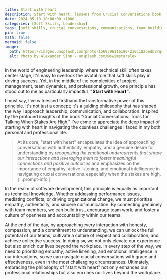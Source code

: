 ```yaml
---
title: Start with heart
description: Start with heart, lessons from Crucial Conversations book
date: 2024-05-10 18:00:00 +1000
categories: [Soft Skills, Leadership]
tags: [soft skills, crucial conversations, communications, team building, leadership]
pin: true
math: false
mermaid: false
image:
  path: https://images.unsplash.com/photo-1569396116180-210c182bedb8?q=80&w=6024&auto=format&fit=crop&ixlib=rb-4.0.3&ixid=M3wxMjA3fDB8MHxwaG90by1wYWdlfHx8fGVufDB8fHx8fA%3D%3D
  alt: Photo by Alexander Sinn - unsplash.com/@swimstaralex
---
```


In the world of engineering leadership, where technical skill often takes center stage, it's easy to overlook the pivotal role that soft skills play in driving success. Yet, in the middle of the complexities of project management, team dynamics, and professional growth, one principle has stood out to me as particularly impactful, **"Start with Heart"**.

I must say, I've witnessed firsthand the transformative power of this principle. It's not just a concept; it's a guiding philosophy that has shaped the way I approach leadership, communication, and collaboration. Inspired by the profound insights of the book "Crucial Conversations: Tools for Talking When Stakes Are High," I've come to appreciate the deep impact of starting with heart in navigating the countless challenges I faced in my both personal and professional life.

> At its core, "start with heart" encapsulates the idea of approaching conversations with authenticity, empathy, and a genuine desire for understanding by _recognizing the emotional undercurrents that shape our interactions and leveraging them to foster meaningful connections and positive outcomes_ and emphasizes on the importance of empathy, active listening, and emotional intelligence in navigating crucial conversations, especially when the stakes are high.
{: .prompt-info }


In the realm of software development, this principle is equally as important as technical knowledge. Whether addressing performance issues, mediating conflicts, or driving organizational change, we must prioritize empathy, authenticity, and sincere communication. By connecting genuinely with team members, we can build trust, encourage team work, and foster a culture of openness and accountability within our teams.

At the end of the day, by approaching every interaction with honesty, compassion, and a commitment to understanding, we can unlock the full potential of our teams, cultivate a culture of respect and collaboration, and achieve collective success. In doing so, we not only elevate our experience but also enrich our lives beyond the workplace. In every step of the way, we need to prioritizing empathy, active listening, and emotional intelligence in our interactions, so we can navigate crucial conversations with grace and effectiveness, even in the most challenging circumstances. Ultimately, embracing the philosophy of "start with heart" not only enhances our professional relationships but also enriches our lives beyond the workplace.
